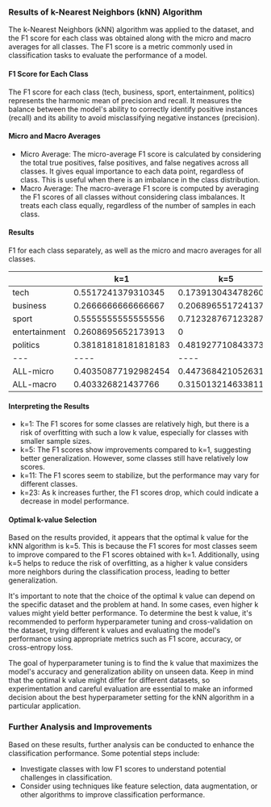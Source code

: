 ### Results of k-Nearest Neighbors (kNN) Algorithm

The k-Nearest Neighbors (kNN) algorithm was applied to the dataset, and the F1 score for each class was obtained along with the micro and macro averages for all classes. The F1 score is a metric commonly used in classification tasks to evaluate the performance of a model.

#### F1 Score for Each Class
The F1 score for each class (tech, business, sport, entertainment, politics) represents the harmonic mean of precision and recall. It measures the balance between the model's ability to correctly identify positive instances (recall) and its ability to avoid misclassifying negative instances (precision).

#### Micro and Macro Averages
- Micro Average: The micro-average F1 score is calculated by considering the total true positives, false positives, and false negatives across all classes. It gives equal importance to each data point, regardless of class. This is useful when there is an imbalance in the class distribution.
- Macro Average: The macro-average F1 score is computed by averaging the F1 scores of all classes without considering class imbalances. It treats each class equally, regardless of the number of samples in each class.

#### Results 
F1 for each class separately, as well as the micro and macro averages for all classes.

|   | k=1 | k=5 | k=11 | k=23 
|---|----|----|----|----|
tech |0.5517241379310345  |0.17391304347826084 |0.0909090909090909 | 0|
business |0.2666666666666667  | 0.20689655172413793|0 |0 |
sport |0.5555555555555556 |0.7123287671232876  | 0.4031007751937985| 0.37410071942446044|
entertainment |0.2608695652173913|0  |0 | 0|
politics |0.38181818181818183 |0.4819277108433735 | 0.5161290322580645|0.0909090909090909 |
|---|----|----|----|----|
ALL-micro |0.40350877192982454 |0.4473684210526316 | 0.30701754385964913| 0.23684210526315788|
ALL-macro | 0.403326821437766| 0.31501321463381193|0.20202777967219077 | 0.09300196206671027|


#### Interpreting the Results
- k=1: The F1 scores for some classes are relatively high, but there is a risk of overfitting with such a low k value, especially for classes with smaller sample sizes.
- k=5: The F1 scores show improvements compared to k=1, suggesting better generalization. However, some classes still have relatively low scores.
- k=11: The F1 scores seem to stabilize, but the performance may vary for different classes.
- k=23: As k increases further, the F1 scores drop, which could indicate a decrease in model performance.

#### Optimal k-value Selection
Based on the results provided, it appears that the optimal k value for the kNN algorithm is k=5. This is because the F1 scores for most classes seem to improve compared to the F1 scores obtained with k=1. Additionally, using k=5 helps to reduce the risk of overfitting, as a higher k value considers more neighbors during the classification process, leading to better generalization.

It's important to note that the choice of the optimal k value can depend on the specific dataset and the problem at hand. In some cases, even higher k values might yield better performance. To determine the best k value, it's recommended to perform hyperparameter tuning and cross-validation on the dataset, trying different k values and evaluating the model's performance using appropriate metrics such as F1 score, accuracy, or cross-entropy loss.

The goal of hyperparameter tuning is to find the k value that maximizes the model's accuracy and generalization ability on unseen data. Keep in mind that the optimal k value might differ for different datasets, so experimentation and careful evaluation are essential to make an informed decision about the best hyperparameter setting for the kNN algorithm in a particular application.

### Further Analysis and Improvements
Based on these results, further analysis can be conducted to enhance the classification performance. Some potential steps include:
- Investigate classes with low F1 scores to understand potential challenges in classification.
- Consider using techniques like feature selection, data augmentation, or other algorithms to improve classification performance.
